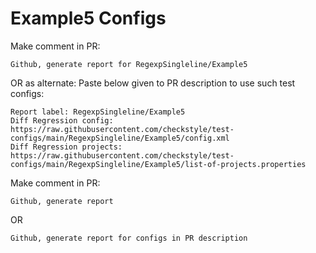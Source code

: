 # Example5 Configs
Make comment in PR:
```
Github, generate report for RegexpSingleline/Example5
```
OR as alternate:
Paste below given to PR description to use such test configs:
```
Report label: RegexpSingleline/Example5
Diff Regression config: https://raw.githubusercontent.com/checkstyle/test-configs/main/RegexpSingleline/Example5/config.xml
Diff Regression projects: https://raw.githubusercontent.com/checkstyle/test-configs/main/RegexpSingleline/Example5/list-of-projects.properties
```
Make comment in PR:
```
Github, generate report
```
OR
```
Github, generate report for configs in PR description
```
